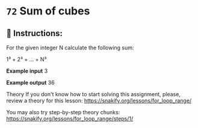 # `72` Sum of cubes

## 📝 Instructions:

For the given integer N calculate the following sum:

1³ + 2³ + ... + N³

**Example input**
3

**Example output**
36

Theory
If you don't know how to start solving this assignment, please, review a theory for this lesson:
https://snakify.org/lessons/for_loop_range/ 

You may also try step-by-step theory chunks:
https://snakify.org/lessons/for_loop_range/steps/1/
